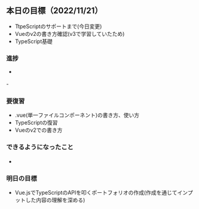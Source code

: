 ## 本日の目標（2022/11/21）
 - TtpeScriptのサポートまで(今日変更)
 - Vueのv2の書き方確認(v3で学習していたため)
 - TypeScript基礎
### 進捗
 - 
 -　
### 要復習
 - .vue(単一ファイルコンポーネント)の書き方、使い方
 - TypeScriptの復習
 - Vueのv2での書き方
### できるようになったこと
 - 　
### 明日の目標
 - Vue.jsでTypeScriptのAPIを叩くポートフォリオの作成(作成を通じてインプットした内容の理解を深める)